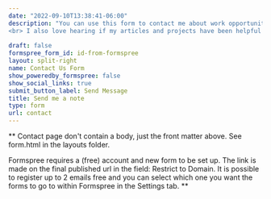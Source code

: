 ```yaml
---
date: "2022-09-10T13:38:41-06:00"
description: "You can use this form to contact me about work opportunities, collaborations, or simply to say hello.
<br> I also love hearing if my articles and projects have been helpful for you, and how they could be improved."
  
draft: false
formspree_form_id: id-from-formspree
layout: split-right
name: Contact Us Form
show_poweredby_formspree: false
show_social_links: true
submit_button_label: Send Message
title: Send me a note
type: form
url: contact
---
```


** Contact page don't contain a body, just the front matter above.
See form.html in the layouts folder.

Formspree requires a (free) account and new form to be set up. The link is made on the final published url in the field: Restrict to Domain. It is possible to register up to 2 emails free and you can select which one you want the forms to go to within Formspree in the Settings tab.
**
